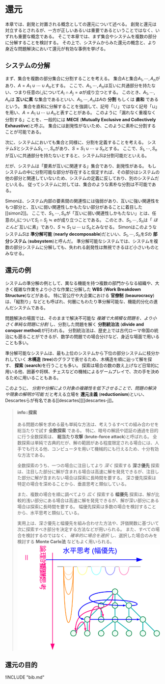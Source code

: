# 還元

本章では、創発と対置される概念としての還元について述べる。
創発と還元は対立するとされるが、一方が正しいあるいは重要であるということではなく、いずれも重要な概念である。
そこで本章では、まず集合やシステムを複数の部分に分解することを検討する。
その上で、システムからみた還元の概念と、より身近な問題解決において還元が有効な事例を挙げる。

## システムの分解

まず、集合を複数の部分集合に分割することを考える。
集合$A$と集合$A_1, \cdots, A_n$があり、$A = A_1 \cup \cdots \cup A_n$とする。
ここで、$A_1, \cdots, A_n$は互いに共通部分を持たない、つまり任意の$i, j$について$A_i \cap A_j = \emptyset$が成り立つとする。
このとき、$A_1, \cdots, A_n$は **互いに素** な集合であるといい、$A_1, \cdots, A_n$は$A$の **分割** もしくは **直和** であるという。
集合を直和に分解することを強調して、記号「$\cup$」ではなく記号「$\sqcup$」を用い、$A = A_1 \sqcup \cdots \sqcup A_n$と表すことがある。
このように「漏れなく重複なく分割する」ことを、一般的には **MECE** (**Mutually Exclusive and Collectively Exhaustive**)と呼ぶ。
集合には創発性がないため、このように素朴に分割することが可能である。

次に、システムにおいても集合と同様に、分割を定義することを考える。
システム$S$とシステム$S_1, \cdots, S_n$があり、$S = S_1 \cup \cdots \cup S_n$とする。
ここで、$S_1, \cdots, S_n$が互いに共通部分を持たないとすると、システム$S$は分割可能だといえる。

だが、システムは「要素が互いに関連する」集合であり、創発性がある。
もしシステムの中に分割可能な部分が存在すると仮定すれば、その部分はシステムの他の部分と関連していないため、システムの定義に反しており、別のシステムだといえる。
従ってシステムに対しては、集合のような素朴な分割は不可能である。

Simonは、システム内部の要素間の関連性には強弱があり、互いに強い関連性をもつ部分と、互いに弱い関連性しかもたない部分があることに着目した\[[simon2]\]。
ここで、$S_1, \cdots, S_n$が「互いに弱い関連性しかもたない」とは、任意の$i, j$について$S_i \cap S_j ≒ \emptyset$が成り立つことである。
このとき、$S_1, \cdots, S_n$は「 *ほとんど* 互いに素」であり、$S ≒ S_1 \sqcup \cdots \sqcup S_n$とみなせる。
Simonはこのようなシステム$S$は **準分解可能** (**nearly decomposable**)だといい、$S_1, \cdots, S_n$を$S$の **部分システム** (**subsystem**)と呼んだ。
準分解可能なシステムでは、システムを複数の部分システムに分解しても、失われる創発性は無視できるほど小さいものとみなせる。

## 還元の例

システムの準分解の例として、異なる機能を持つ複数の部門からなる組織や、大きく複雑な作業をより小さな作業に分解した **WBS** (**Work Breakdown Structure**)などがある。
特に官公庁や大企業における **官僚制** (**beaurocracy**)は、「縦割り」などとも呼ばれ、何層にもわたり準分解可能な、機能的分化の進んだシステムである。

問題解決の場面では、そのままで解決不可能な *複雑で大規模な問題を、より小さく単純な問題に分割* し、分割した問題を解く **分割統治法** (**divide and conquer method**)が行われる。
分割統治法は、歴史上では古代ローマ帝国の統治にも遡ることができるが、数学の問題での場合分けなど、身近な場面で用いることも多い。

準分解可能なシステムは、最も上位のシステムから下位の部分システムに枝分かれしていく **木構造** (**tree**)のグラフで表せるため、木構造を順に辿って解を探す、 **探索** (**search**)を行うことも多い。
探索は場合の数の数え上げなど日常的に用いる他、囲碁や将棋、チェスなどの機械によるゲームプレイで、次の手を決めるために用いることもある。

このように、 *分割や分解により対象の複雑性を低下させることで、問題の解決や現象の解明が可能* だと考える立場を **還元主義** (**reductionism**)といい、Descartesらが有名である\[[descartes]\]\[[descartes-j]\]。

> #### info::探索
>
> ある問題の解を求める最も単純な方法は、考えうるすべての組み合わせを総当たりで試す **全数探索** である。
特に、暗号の解読や認証の通過を目的に行う全数探索は、 **総当たり攻撃** (**brute-force attack**)と呼ばれる。
全数探索は単純で古典的だが、解の範囲がある程度限定される場合には、人手でも行える他、コンピュータを用いて機械的にも行えるため、十分有効な方法である。
>
> 全数探索のうち、一つの場合に注目してより *深く* 探索する **深さ優先** 探索は、注目した部分に解が含まれる場合は高速に解を発見できるが、注目した部分に解が含まれない場合は探索に長時間を要する。
深さ優先探索は特定の場合を深めることから、垂直思考と類似している。
>
> また、複数の場合を順に調べてより *広く* 探索する **幅優先** 探索は、解が比較的浅い部分にある場合は高速に解を発見できるが、解が深い部分にある場合は探索に長時間を要する。
幅優先探索は多数の場合を検討することから、水平思考と類似している。
>
> 実用上は、深さ優先と幅優先を組み合わせた方法や、評価関数に基づいて次に探索すべき部分を決定する方法などが用いられる。
また、すべての場合を検討するのではなく、 *確率的に場合を選択* し、選択した場合のみを検討する **Monte Carlo法** などもよく用いられる。![fig:search. 探索と水平思考・垂直思考](search.svg)



## 還元の目的

!INCLUDE "bib.md"
